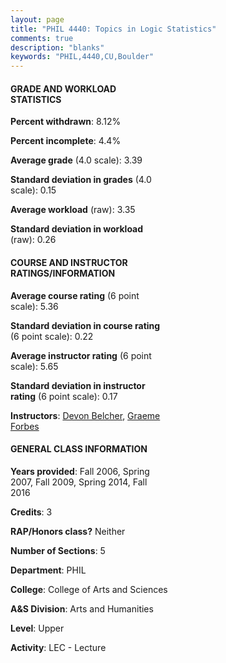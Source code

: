 ```yaml
---
layout: page
title: "PHIL 4440: Topics in Logic Statistics"
comments: true
description: "blanks"
keywords: "PHIL,4440,CU,Boulder"
---
```

<head>
<script src="https://ajax.googleapis.com/ajax/libs/jquery/2.1.3/jquery.min.js"></script>
<script src="https://dl.dropboxusercontent.com/s/pc42nxpaw1ea4o9/highcharts.js?dl=0"></script>
<!-- <script src="../assets/js/highcharts.js"></script> -->
<style type="text/css">@font-face {
	font-family: "Bebas Neue";
	src: url(https://www.filehosting.org/file/details/544349/BebasNeue Regular.otf) format("opentype");
	}
	h1.Bebas { 
		font-family: "Bebas Neue", Verdana, Tahoma;
	}
</style>
</head>
<body>
	<div id="container" style="float: right; width: 45%; height: 88%; margin-left: 2.5%; margin-right: 2.5%;"></div>
	<script language="JavaScript">
		$(document).ready(function() {
		var chart = {type: 'column'};
		var title = {text: 'Grade Distribution'};
		var xAxis = {categories: ['A','B','C','D','F'],crosshair: true};
		var yAxis = {min: 0,title: {text: 'Percentage'}};
		var tooltip = {headerFormat: '<center><b><span style="font-size:20px">{point.key}</span></b></center>',
		               pointFormat: '<td style="padding:0"><b>{point.y:.1f}%</b></td>',
		               footerFormat: '</table>',shared: true,useHTML: true};
		var plotOptions = {column: {pointPadding: 0.0,borderWidth: 0}};  
		var credits = {enabled: false};var series= [{name: 'Percent',data: [58.31,33.81,3.69,1.33,2.86,]}];
		var json = {};
		json.chart = chart;
		json.title = title;
		json.tooltip = tooltip;
		json.xAxis = xAxis;
		json.yAxis = yAxis;  
		json.series = series;
		json.plotOptions = plotOptions;  
		json.credits = credits;
		$('#container').highcharts(json);
	});
	</script>
</body>
			   
#### GRADE AND WORKLOAD STATISTICS

**Percent withdrawn**: 8.12%

**Percent incomplete**: 4.4%

**Average grade** (4.0 scale): 3.39

**Standard deviation in grades** (4.0 scale): 0.15

**Average workload** (raw): 3.35

**Standard deviation in workload** (raw): 0.26

#### COURSE AND INSTRUCTOR RATINGS/INFORMATION

**Average course rating** (6 point scale): 5.36

**Standard deviation in course rating** (6 point scale): 0.22

**Average instructor rating** (6 point scale): 5.65

**Standard deviation in instructor rating** (6 point scale): 0.17

**Instructors**: <a href='../../instructors/Devon_Belcher'>Devon Belcher</a>, <a href='../../instructors/Graeme_Forbes'>Graeme Forbes</a>

#### GENERAL CLASS INFORMATION

**Years provided**: Fall 2006, Spring 2007, Fall 2009, Spring 2014, Fall 2016

**Credits**: 3

**RAP/Honors class?** Neither

**Number of Sections**: 5

**Department**: PHIL

**College**: College of Arts and Sciences

**A&S Division**: Arts and Humanities

**Level**: Upper

**Activity**: LEC - Lecture

